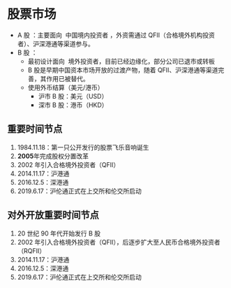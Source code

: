 # 股票市场

- A 股 ​​：主要面向 ​​ 中国境内投资者 ​​，外资需通过 QFII（合格境外机构投资者）、沪深港通等渠道参与。
- ​​B 股 ​​：
  - 最初设计面向 ​​ 境外投资者，目前已经边缘化，部分公司已退市或转板
  - B 股是早期中国资本市场开放的过渡产物，随着 QFII、沪深港通等渠道完善，其作用已被替代。
  - 使用外币结算（美元/港币）
    - 沪市 B 股：美元（USD）
    - 深市 B 股：港币（HKD）

## 重要时间节点

1. 1984.11.18：第一只公开发行的股票飞乐音响诞生
2. **2005**年完成股权分置改革
3. 2002 年引入合格境外投资者（QFII）
4. 2014.11.17：沪港通
5. 2016.12.5：深港通
6. 2019.6.17：沪伦通正式在上交所和伦交所启动

## 对外开放重要时间节点

1. 20 世纪 90 年代开始发行 B 股
2. 2002 年引入合格境外投资者（QFII），后逐步扩大至人民币合格境外投资者（RQFII）
3. 2014.11.17：沪港通
4. 2016.12.5：深港通
5. 2019.6.17：沪伦通正式在上交所和伦交所启动
